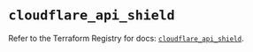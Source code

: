 # `cloudflare_api_shield`

Refer to the Terraform Registry for docs: [`cloudflare_api_shield`](https://registry.terraform.io/providers/cloudflare/cloudflare/4.49.0/docs/resources/api_shield).
